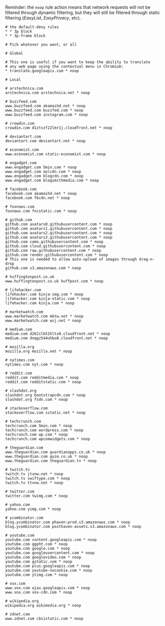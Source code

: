 Reminder: the `noop` rule action means that network requests will not be filtered through dynamic filtering, but they will still be filtered through static filtering (_EasyList_, _EasyPrivacy_, etc). 

    # the default-deny rules
    * * 3p block
    * * 3p-frame block

    # Pick whatever you want, or all

    # Global

    # This one is useful if you want to keep the ability to translate
    # any web page using the contextual menu in Chromium:
    * translate.googleapis.com * noop

    # Local

    # arstechnica.com
    arstechnica.com arstechnica.net * noop

    # buzzfeed.com
    www.buzzfeed.com akamaihd.net * noop
    www.buzzfeed.com buzzfed.com * noop
    www.buzzfeed.com instagram.com * noop

    # crowdin.com
    crowdin.com d1ztvzf22lmr1j.cloudfront.net * noop

    # deviantart.com
    deviantart.com deviantart.net * noop

    # economist.com
    www.economist.com static-economist.com * noop

    # engadget.com
    www.engadget.com 5min.com * noop
    www.engadget.com aolcdn.com * noop
    www.engadget.com blogcdn.com * noop
    www.engadget.com blogsmithmedia.com * noop

    # facebook.com
    facebook.com akamaihd.net * noop
    facebook.com fbcdn.net * noop

    # foxnews.com
    foxnews.com fncstatic.com * noop

    # github.com
    github.com avatars0.githubusercontent.com * noop
    github.com avatars1.githubusercontent.com * noop
    github.com avatars2.githubusercontent.com * noop
    github.com avatars3.githubusercontent.com * noop
    github.com camo.githubusercontent.com * noop
    github.com cloud.githubusercontent.com * noop
    github.com raw.githubusercontent.com * noop
    github.com render.githubusercontent.com * noop
    # This one is needed to allow auto-upload of images through drag-n-drop
    github.com s3.amazonaws.com * noop

    # huffingtonpost.co.uk
    www.huffingtonpost.co.uk huffpost.com * noop

    # lifehacker.com
    lifehacker.com kinja-img.com * noop
    lifehacker.com kinja-static.com * noop
    lifehacker.com kinja.com * noop

    # marketwatch.com
    www.marketwatch.com mktw.net * noop
    www.marketwatch.com wsj.net * noop

    # medium.com
    medium.com d262ilb51hltx0.cloudfront.net * noop
    medium.com dnqgz544uhbo8.cloudfront.net * noop

    # mozilla.org
    mozilla.org mozilla.net * noop

    # nytimes.com
    nytimes.com nyt.com * noop

    # reddit.com
    reddit.com redditmedia.com * noop
    reddit.com redditstatic.com * noop

    # slashdot.org
    slashdot.org bootstrapcdn.com * noop
    slashdot.org fsdn.com * noop

    # stackoverflow.com
    stackoverflow.com sstatic.net * noop

    # techcrunch.com
    techcrunch.com 5min.com * noop
    techcrunch.com wordpress.com * noop
    techcrunch.com wp.com * noop
    techcrunch.com wpcomwidgets.com * noop

    # theguardian.com
    www.theguardian.com guardianapps.co.uk * noop
    www.theguardian.com guim.co.uk * noop
    www.theguardian.com theguardian.tv * noop

    # twitch.tv
    twitch.tv jtvnw.net * noop
    twitch.tv swiftype.com * noop
    twitch.tv ttvnw.net * noop

    # twitter.com
    twitter.com twimg.com * noop

    # yahoo.com
    yahoo.com yimg.com * noop

    # ycombinator.com
    blog.ycombinator.com phaven-prod.s3.amazonaws.com * noop
    blog.ycombinator.com posthaven-assets.s3.amazonaws.com * noop

    # youtube.com
    youtube.com content.googleapis.com * noop
    youtube.com ggpht.com * noop
    youtube.com google.com * noop
    youtube.com googleusercontent.com * noop
    youtube.com googlevideo.com * noop
    youtube.com gstatic.com * noop
    youtube.com plus.googleapis.com * noop
    youtube.com youtube-nocookie.com * noop
    youtube.com ytimg.com * noop

    # vox.com
    www.vox.com ajax.googleapis.com * noop
    www.vox.com vox-cdn.com * noop

    # wikipedia.org
    wikipedia.org wikimedia.org * noop

    # zdnet.com
    www.zdnet.com cbsistatic.com * noop